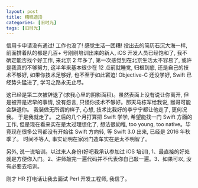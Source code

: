 ```yaml
---
layout: post
title: 糟糕透顶
categories: [旧时光]
tags: [旧时光]
---
```

信用卡申请没有通过! 工作也没了! 感觉生活一团糟! 投出去的简历石沉大海一样, 前面排着队的都是几百+ 号刚刚培训出来的新人, iOS 开发人员已经饱和了, 我不确定能否找个好工作, 来北京 2 年多了, 第一次感觉到在北京生活太不容易了, 或许是我真的不够努力, 这半年来基本很少在 12 点前就睡觉, 归根到底, 还是自己的技术不够好, 如果你技术足够好, 也不至于如此窘迫! Objective-C 还没学好, Swift 已经势头猛进了, 学习之路永无止尽。

这已经是第二次被辞退了(求我心里的阴影面积)。虽然表面上没有说让你离开, 但是被开是迟早的事情, 没有怨言, 只怪你技术不够好。那天马栋军给我说, 猴哥可能会辞退你。 我装做无所谓的样子, 心想, 技术比我好的李宁宁都让他走了, 更何况我。 于是我就走了。 之后的几个月打算把 Swift 学学, 希望能找一门 Swift 方面的工作, 但是现在看来实在是太过理想化了, 想法很幼稚, too young, too native。毕竟现在很多公司都没有开始往 Swift 方向转, 等 Swift 3.0 出来, 已经是 2016 年秋季了。 时间不等人, 事实证明在家闭门造车实在是太不明智了。

另外, 说一说培训。以过来人身份(好吧我承认参加过 iOS 培训), 1、最直接的好处就是方便你入门。2、讲师敲完一遍代码并不代表你自己敲一遍。3、如果可以, 没有必要去培训。

刚才 HR 打电话让我去面试 Perl 开发工程师, 我信了。
